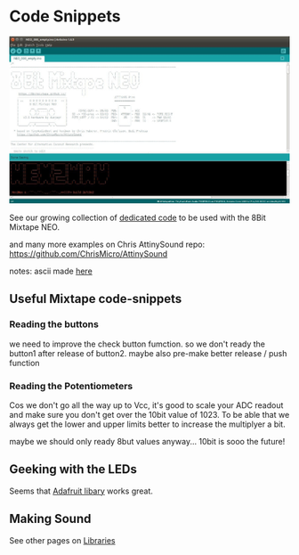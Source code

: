# Code Snippets

![](images/instructions/ascii_header.jpg)

See our growing collection of [dedicated code](https://github.com/8BitMixtape/8Bit-Mixtape-NEO/blob/master/Code/NEO_000_empty.ino/NEO_000_empty.ino.ino) to be used with the 8Bit Mixtape NEO.

and many more examples on Chris AttinySound repo:
https://github.com/ChrisMicro/AttinySound

notes:
ascii made [here](http://patorjk.com/software/taag/#p=display&h=2&f=Rectangles&t=dusjagr)

## Useful Mixtape code-snippets

### Reading the buttons

we need to improve the check button fumction. so we don't ready the button1 after release of button2.
maybe also pre-make better release / push function

### Reading the Potentiometers

Cos we don't go all the way up to Vcc, it's good to scale your ADC readout and make sure you don't get over the 10bit value of 1023. To be able that we always get the lower and upper limits better to increase the multiplyer a bit.

maybe we should only ready 8but values anyway... 10bit is sooo the future!

## Geeking with the LEDs

Seems that [Adafruit libary](https://github.com/adafruit/Adafruit_NeoPixel) works great.

## Making Sound

See other pages on [Libraries](https://github.com/8BitMixtape/8Bit-Mixtape-NEO/wiki/4_1-Libraries)

